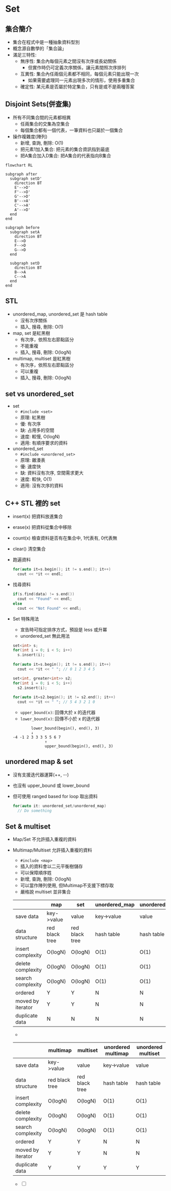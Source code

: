 # Set

## 集合簡介

- 集合在程式中是一種抽象資料型別
- 概念源自數學的「集合論」
- 滿足三特性:
  - 無序性: 集合內每個元素之間沒有次序或長幼關係
    - 但實作時仍可定義次序關係，讓元素間照次序排列
  - 互異性: 集合內任兩個元素都不相同，每個元素只能出現一次
    - 如果需要處理同一元素出現多次的情形，使用多重集合
  - 確定性: 某元素是否屬於特定集合，只有是或不是兩種答案

## Disjoint Sets(併查集)

- 所有不同集合間的元素都相異
  - 任兩集合的交集為空集合
  - 每個集合都有一個代表，一筆資料也只屬於一個集合
- 操作複雜度(陣列)
  - 新增, 查詢, 刪除: O(1)
  - 把元素1加入集合: 把元素的集合資訊指到最底
  - 把A集合加入D集合: 把A集合的代表指向B集合

```mermaid
flowchart RL

subgraph after
  subgraph setD'
    direction BT
    E'-->D'
    F'-->D'
    G'-->D'
    B'-->A'
    C'-->A'
    A'-->D'
  end
end

subgraph before
  subgraph setA
    direction BT
    E-->D
    F-->D
    G-->D
  end

  subgraph setD
    direction BT
    B-->A
    C-->A
  end
end
```

## STL

- unordered_map, unordered_set 是 hash table
  - 沒有次序關係
  - 插入, 搜尋, 刪除: O(1)
- map, set 是紅黑樹
  - 有次序，依照左右節點區分
  - 不能重複
  - 插入, 搜尋, 刪除: O(logN)
- multimap, multiset 是紅黑樹
  - 有次序，依照左右節點區分
  - 可以重複
  - 插入, 搜尋, 刪除: O(logN)

## set vs unordered_set

- set
  - `#include <set>`
  - 原理: 紅黑樹
  - 優: 有次序
  - 缺: 占用多的空間
  - 速度: 較慢, O(logN)
  - 適用: 有順序要求的資料
- unordered_set
  - `#include <unordered_set>`
  - 原理: 雜湊表
  - 優: 速度快
  - 缺: 資料沒有次序, 空間需求更大
  - 速度: 較快, O(1)
  - 適用: 沒有次序的資料

## C++ STL 裡的 set

- insert(x) 把資料放進集合
- erase(x) 把資料從集合中移除
- count(x) 檢查資料是否有在集合中, 1代表有, 0代表無
- clear() 清空集合
- 跑遍資料

  ```cpp
  for(auto it=s.begin(); it != s.end(); it++)
    cout << *it << endl;
  ```

- 找尋資料

  ```cpp
  if(s.find(data) != s.end())
    cout << "Found" << endl;
  else
    cout << "Not Found" << endl;
  ```

- Set 特殊用法
  - 宣告時可指定排序方式，預設是 less 或升冪
  - unordered_set 無此用法

  ```cpp
  set<int> s;
  for(int i = 0; i < 5; i++)
    s.insert(i);
    
  for(auto it=s.begin(); it != s.end(); it++)
    cout << *it << " "; // 0 1 2 3 4 5

  set<int, greater<int>> s2;
  for(int i = 0; i < 5; i++)
    s2.insert(i);
    
  for(auto it=s2.begin(); it != s2.end(); it++)
    cout << *it << " "; // 5 4 3 2 1 0
  ```

  - `upper_bound(x)`: 回傳大於 x 的迭代器
  - `lower_bound(x)`: 回傳不小於 x 的迭代器

  ```text
          lower_bound(begin(), end(), 3)
          ↓
  -4 -1 2 3 3 3 5 5 6 7
                ↑
                upper_bound(begin(), end(), 3)
  ```

## unordered map & set

- 沒有支援迭代器運算(++, --)
- 也沒有 upper_bound 或 lower_bound
- 但可使用 ranged based for loop 取出資料

  ```cpp
  for(auto it: unordered_set/unordered_map)
    // Do something
  ```

## Set & multiset

- Map/Set 不允許插入重複的資料
- Multimap/Multiset 允許插入重複的資料
  - `#include <map>`
  - 插入的資料會以二元平衡樹儲存
  - 可以保障順序姓
  - 新增, 查詢, 刪除: O(logN)
  - 可以當作陣列使用, 但Multimap不支援下標存取
  - 嚴格說 multiset 並非集合

  |                   | map            | set            | unordered_map | unordered_set |
  | ----------------- | -------------- | -------------- | ------------- | ------------- |
  | save data         | key->value     | value          | key->value    | value         |
  | data structure    | red black tree | red black tree | hash table    | hash table    |
  | insert complexity | O(logN)        | O(logN)        | O(1)          | O(1)          |
  | delete complexity | O(logN)        | O(logN)        | O(1)          | O(1)          |
  | search complexity | O(logN)        | O(logN)        | O(1)          | O(1)          |
  | ordered           | Y              | Y              | N             | N             |
  | moved by iterator | Y              | Y              | N             | N             |
  | duplicate data    | N              | N              | N             | N             |
  - 
  |                   | multimap       | multiset       | unordered multimap | unordered multiset |
  | ----------------- | -------------- | -------------- | ------------------ | ------------------ |
  | save data         | key->value     | value          | key->value         | value              |
  | data structure    | red black tree | red black tree | hash table         | hash table         |
  | insert complexity | O(logN)        | O(logN)        | O(1)               | O(1)               |
  | delete complexity | O(logN)        | O(logN)        | O(1)               | O(1)               |
  | search complexity | O(logN)        | O(logN)        | O(1)               | O(1)               |
  | ordered           | Y              | Y              | N                  | N                  |
  | moved by iterator | Y              | Y              | N                  | N                  |
  | duplicate data    | Y              | Y              | Y                  | Y                  |

  - <input type="checkbox" id="name" name="name"/>